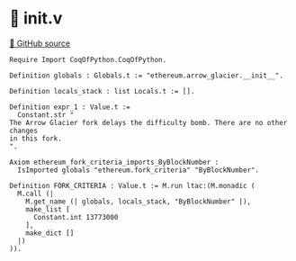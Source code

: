 # 🐓 __init__.v

[🐙 GitHub source](https://github.com/formal-land/coq-of-python/tree/main/CoqOfPython/ethereum/arrow_glacier/__init__.v)

```coq
Require Import CoqOfPython.CoqOfPython.

Definition globals : Globals.t := "ethereum.arrow_glacier.__init__".

Definition locals_stack : list Locals.t := [].

Definition expr_1 : Value.t :=
  Constant.str "
The Arrow Glacier fork delays the difficulty bomb. There are no other changes
in this fork.
".

Axiom ethereum_fork_criteria_imports_ByBlockNumber :
  IsImported globals "ethereum.fork_criteria" "ByBlockNumber".

Definition FORK_CRITERIA : Value.t := M.run ltac:(M.monadic (
  M.call (|
    M.get_name (| globals, locals_stack, "ByBlockNumber" |),
    make_list [
      Constant.int 13773000
    ],
    make_dict []
  |)
)).
```
